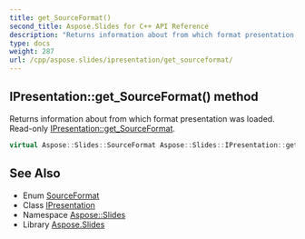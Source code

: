 ```yaml
---
title: get_SourceFormat()
second_title: Aspose.Slides for C++ API Reference
description: "Returns information about from which format presentation was loaded. Read-only IPresentation::get_SourceFormat."
type: docs
weight: 287
url: /cpp/aspose.slides/ipresentation/get_sourceformat/
---
```

## IPresentation::get_SourceFormat() method


Returns information about from which format presentation was loaded. Read-only [IPresentation::get_SourceFormat](./).

```cpp
virtual Aspose::Slides::SourceFormat Aspose::Slides::IPresentation::get_SourceFormat()=0
```

## See Also

* Enum [SourceFormat](../sourceformat/)
* Class [IPresentation](./)
* Namespace [Aspose::Slides](../)
* Library [Aspose.Slides](../../)